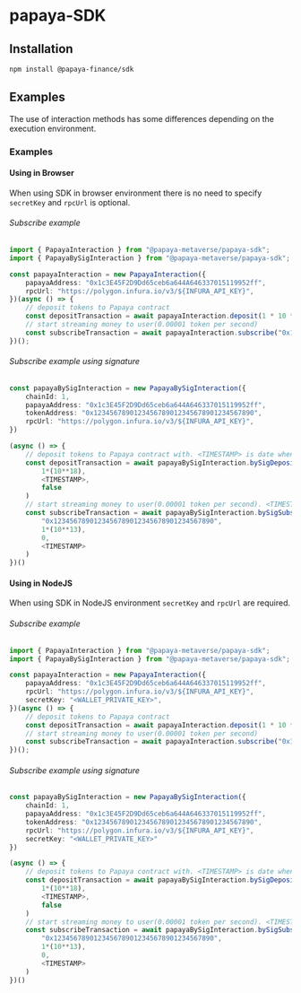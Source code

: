# papaya-SDK

## Installation

```sh
npm install @papaya-finance/sdk
```

## Examples

The use of interaction methods has some differences depending on the execution environment.

### Examples

#### Using in Browser

When using SDK in browser environment there is no need to specify `secretKey` and `rpcUrl` is optional.

###### Subscribe example

```ts
import { PapayaInteraction } from "@papaya-metaverse/papaya-sdk";
import { PapayaBySigInteraction } from "@papaya-metaverse/papaya-sdk";

const papayaInteraction = new PapayaInteraction({
    papayaAddress: "0x1c3E45F2D9Dd65ceb6a644A646337015119952ff",
    rpcUrl: "https://polygon.infura.io/v3/${INFURA_API_KEY}",
})(async () => {
    // deposit tokens to Papaya contract
    const depositTransaction = await papayaInteraction.deposit(1 * 10 ** 18, false);
    // start streaming money to user(0.00001 token per second)
    const subscribeTransaction = await papayaInteraction.subscribe("0x1234567890123456789012345678901234567890", 1 * 10 ** 13, 0);
})();
```

###### Subscribe example using signature

```ts
const papayaBySigInteraction = new PapayaBySigInteraction({
    chainId: 1,
    papayaAddress: "0x1c3E45F2D9Dd65ceb6a644A646337015119952ff",
    tokenAddress: "0x1234567890123456789012345678901234567890",
    rpcUrl: "https://polygon.infura.io/v3/${INFURA_API_KEY}",
})

(async () => {
    // deposit tokens to Papaya contract with. <TIMESTAMP> is date when signature will be expired
    const depositTransaction = await papayaBySigInteraction.bySigDeposit(
        1*(10**18),
        <TIMESTAMP>,
        false
    )
    // start streaming money to user(0.00001 token per second). <TIMESTAMP> is date when signature will be expired
    const subscribeTransaction = await papayaBySigInteraction.bySigSubscribe(
        "0x1234567890123456789012345678901234567890",
        1*(10**13),
        0,
        <TIMESTAMP>
    )
})()
```

#### Using in NodeJS

When using SDK in NodeJS environment `secretKey` and `rpcUrl` are required.

###### Subscribe example

```ts
import { PapayaInteraction } from "@papaya-metaverse/papaya-sdk";
import { PapayaBySigInteraction } from "@papaya-metaverse/papaya-sdk";

const papayaInteraction = new PapayaInteraction({
    papayaAddress: "0x1c3E45F2D9Dd65ceb6a644A646337015119952ff",
    rpcUrl: "https://polygon.infura.io/v3/${INFURA_API_KEY}",
    secretKey: "<WALLET_PRIVATE_KEY>",
})(async () => {
    // deposit tokens to Papaya contract
    const depositTransaction = await papayaInteraction.deposit(1 * 10 ** 18, false);
    // start streaming money to user(0.00001 token per second)
    const subscribeTransaction = await papayaInteraction.subscribe("0x1234567890123456789012345678901234567890", 1 * 10 ** 13, 0);
})();
```

###### Subscribe example using signature

```ts
const papayaBySigInteraction = new PapayaBySigInteraction({
    chainId: 1,
    papayaAddress: "0x1c3E45F2D9Dd65ceb6a644A646337015119952ff",
    tokenAddress: "0x1234567890123456789012345678901234567890",
    rpcUrl: "https://polygon.infura.io/v3/${INFURA_API_KEY}",
    secretKey: "<WALLET_PRIVATE_KEY>"
})

(async () => {
    // deposit tokens to Papaya contract with. <TIMESTAMP> is date when signature will be expired
    const depositTransaction = await papayaBySigInteraction.bySigDeposit(
        1*(10**18),
        <TIMESTAMP>,
        false
    )
    // start streaming money to user(0.00001 token per second). <TIMESTAMP> is date when signature will be expired
    const subscribeTransaction = await papayaBySigInteraction.bySigSubscribe(
        "0x1234567890123456789012345678901234567890",
        1*(10**13),
        0,
        <TIMESTAMP>
    )
})()
```
